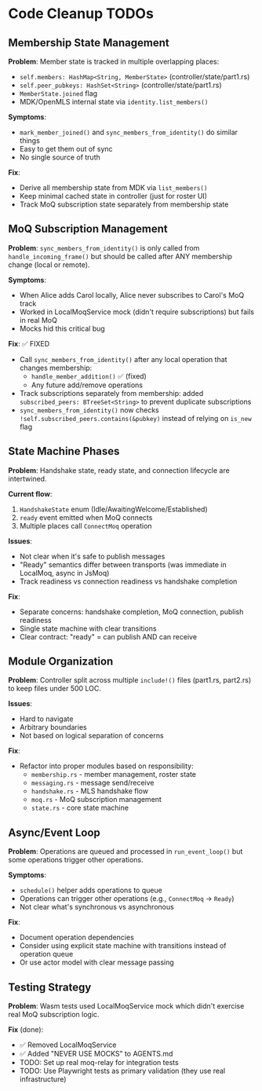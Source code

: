 # Code Cleanup TODOs

## Membership State Management

**Problem**: Member state is tracked in multiple overlapping places:
- `self.members: HashMap<String, MemberState>` (controller/state/part1.rs)
- `self.peer_pubkeys: HashSet<String>` (controller/state/part1.rs)
- `MemberState.joined` flag
- MDK/OpenMLS internal state via `identity.list_members()`

**Symptoms**:
- `mark_member_joined()` and `sync_members_from_identity()` do similar things
- Easy to get them out of sync
- No single source of truth

**Fix**:
- Derive all membership state from MDK via `list_members()`
- Keep minimal cached state in controller (just for roster UI)
- Track MoQ subscription state separately from membership state

## MoQ Subscription Management

**Problem**: `sync_members_from_identity()` is only called from `handle_incoming_frame()` but should be called after ANY membership change (local or remote).

**Symptoms**:
- When Alice adds Carol locally, Alice never subscribes to Carol's MoQ track
- Worked in LocalMoqService mock (didn't require subscriptions) but fails in real MoQ
- Mocks hid this critical bug

**Fix**: ✅ FIXED
- Call `sync_members_from_identity()` after any local operation that changes membership:
  - `handle_member_addition()` ✅ (fixed)
  - Any future add/remove operations
- Track subscriptions separately from membership: added `subscribed_peers: BTreeSet<String>` to prevent duplicate subscriptions
- `sync_members_from_identity()` now checks `!self.subscribed_peers.contains(&pubkey)` instead of relying on `is_new` flag

## State Machine Phases

**Problem**: Handshake state, ready state, and connection lifecycle are intertwined.

**Current flow**:
1. `HandshakeState` enum (Idle/AwaitingWelcome/Established)
2. `ready` event emitted when MoQ connects
3. Multiple places call `ConnectMoq` operation

**Issues**:
- Not clear when it's safe to publish messages
- "Ready" semantics differ between transports (was immediate in LocalMoq, async in JsMoq)
- Track readiness vs connection readiness vs handshake completion

**Fix**:
- Separate concerns: handshake completion, MoQ connection, publish readiness
- Single state machine with clear transitions
- Clear contract: "ready" = can publish AND can receive

## Module Organization

**Problem**: Controller split across multiple `include!()` files (part1.rs, part2.rs) to keep files under 500 LOC.

**Issues**:
- Hard to navigate
- Arbitrary boundaries
- Not based on logical separation of concerns

**Fix**:
- Refactor into proper modules based on responsibility:
  - `membership.rs` - member management, roster state
  - `messaging.rs` - message send/receive
  - `handshake.rs` - MLS handshake flow
  - `moq.rs` - MoQ subscription management
  - `state.rs` - core state machine

## Async/Event Loop

**Problem**: Operations are queued and processed in `run_event_loop()` but some operations trigger other operations.

**Symptoms**:
- `schedule()` helper adds operations to queue
- Operations can trigger other operations (e.g., `ConnectMoq` → `Ready`)
- Not clear what's synchronous vs asynchronous

**Fix**:
- Document operation dependencies
- Consider using explicit state machine with transitions instead of operation queue
- Or use actor model with clear message passing

## Testing Strategy

**Problem**: Wasm tests used LocalMoqService mock which didn't exercise real MoQ subscription logic.

**Fix** (done):
- ✅ Removed LocalMoqService
- ✅ Added "NEVER USE MOCKS" to AGENTS.md
- TODO: Set up real moq-relay for integration tests
- TODO: Use Playwright tests as primary validation (they use real infrastructure)
